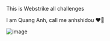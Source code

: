 This is Webstrike all challenges

I am Quang Anh, call me anhshidou ❤️‍🔥

![image](https://github.com/anhshidou/EHCCTFTraining/assets/120787381/928f6b7a-129b-40b7-9639-87bda1b69598)
